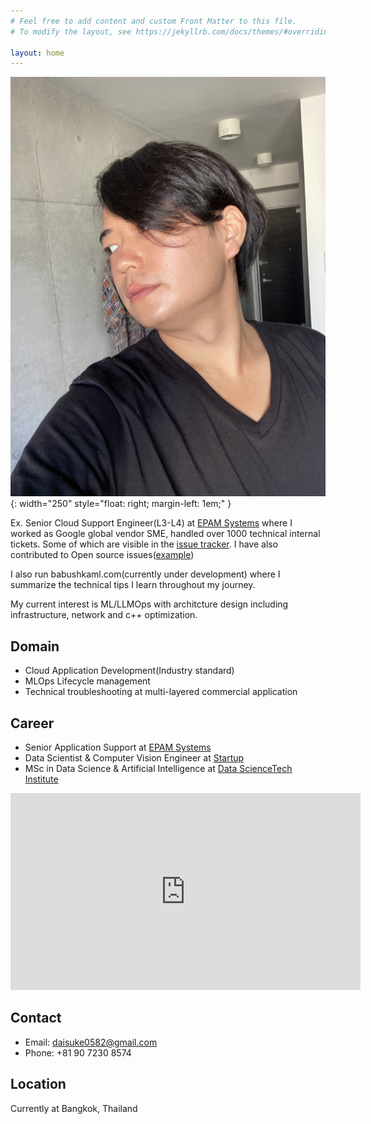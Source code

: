 ```yaml
---
# Feel free to add content and custom Front Matter to this file.
# To modify the layout, see https://jekyllrb.com/docs/themes/#overriding-theme-defaults

layout: home
---
```




![Image title](/assets/dk.jpg){: width="250" style="float: right; margin-left: 1em;" }

Ex. Senior Cloud Support Engineer(L3-L4) at [EPAM Systems](https://www.epam.com/) where I worked as Google global vendor SME, handled over 1000 technical internal tickets. Some of which are visible in the [issue tracker](https://issuetracker.google.com/issues?q=kuwabara@google.com%20). I have also contributed to Open source issues([example](https://github.com/GoogleCloudPlatform/vertex-ai-samples/issues/2600))

I also run babushkaml.com(currently under development) where I summarize the technical tips I learn throughout my journey.

My current interest is ML/LLMOps with architcture design including infrastructure, network and c++ optimization.

## Domain
- Cloud Application Development(Industry standard)
- MLOps Lifecycle management
- Technical troubleshooting at multi-layered commercial application

## Career

- Senior Application Support at [EPAM Systems](https://www.epam.com/)
- Data Scientist & Computer Vision Engineer at [Startup](https://datafluct.com/)
- MSc in Data Science & Artificial Intelligence at [Data ScienceTech Institute](https://www.datasciencetech.institute/)

<iframe width="560" height="315" src="https://www.youtube.com/embed/RuatqthpLAs" title="YouTube video player" frameborder="0" allow="accelerometer; autoplay; clipboard-write; encrypted-media; gyroscope; picture-in-picture" allowfullscreen></iframe>

## Contact
- Email: daisuke0582@gmail.com
- Phone: +81 90 7230 8574

## Location
Currently at Bangkok, Thailand